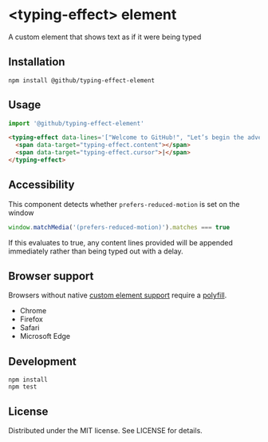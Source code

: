 # &lt;typing-effect&gt; element

A custom element that shows text as if it were being typed

## Installation

```
npm install @github/typing-effect-element
```

## Usage

```js
import '@github/typing-effect-element'
```

```html
<typing-effect data-lines='["Welcome to GitHub!", "Let’s begin the adventure"]'>
  <span data-target="typing-effect.content"></span>
  <span data-target="typing-effect.cursor">|</span>
</typing-effect>
```

## Accessibility

This component detects whether `prefers-reduced-motion` is set on the window

```js
window.matchMedia('(prefers-reduced-motion)').matches === true
```

If this evaluates to true, any content lines provided will be appended immediately rather than being typed out with a delay.

## Browser support

Browsers without native [custom element support][support] require a [polyfill][].

- Chrome
- Firefox
- Safari
- Microsoft Edge

[support]: https://caniuse.com/#feat=custom-elementsv1
[polyfill]: https://github.com/webcomponents/custom-elements

## Development

```
npm install
npm test
```

## License

Distributed under the MIT license. See LICENSE for details.
